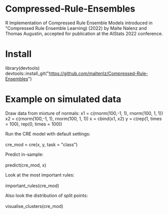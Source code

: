 # Compressed-Rule-Ensembles
R Implementation of Compressed Rule Ensemble Models introduced in "Compressed Rule Ensemble Learning) (2022) by Malte Nalenz and Thomas Augustin, accepted for publication at the AIStats 2022 conference.

# Install

library(devtools) <br />
devtools::install_git("https://github.com/maltenlz/Compressed-Rule-Ensembles")

# Example on simulated data

Draw data from mixture of normals:
x1 = c(rnorm(100,-1, 1), rnorm(100, 1, 1))
x2 = c(rnorm(100,-1, 1), rnorm(100, 1, 1))
x = cbind(x1, x2)
y = c(rep(1, times = 100), rep(0, times = 100))

Run the CRE model with default settings:<br />
<br />
cre_mod = cre(x, y, task = "class")

Predict in-sample:<br />
<br />
predict(cre_mod, x)

Look at the most important rules:<br /><br />
important_rules(cre_mod)

Also look the distribution of split points:<br /><br />
visualise_clusters(cre_mod)
